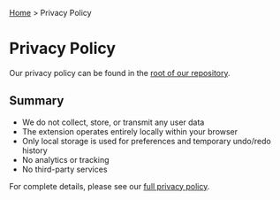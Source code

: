 [Home](index.md) > Privacy Policy

# Privacy Policy

Our privacy policy can be found in the [root of our repository](https://github.com/torynet/opera-workspace-tab-manager/blob/main/PRIVACY.md).

## Summary

- We do not collect, store, or transmit any user data
- The extension operates entirely locally within your browser
- Only local storage is used for preferences and temporary undo/redo history
- No analytics or tracking
- No third-party services

For complete details, please see our [full privacy policy](https://github.com/torynet/opera-workspace-tab-manager/blob/main/PRIVACY.md).
